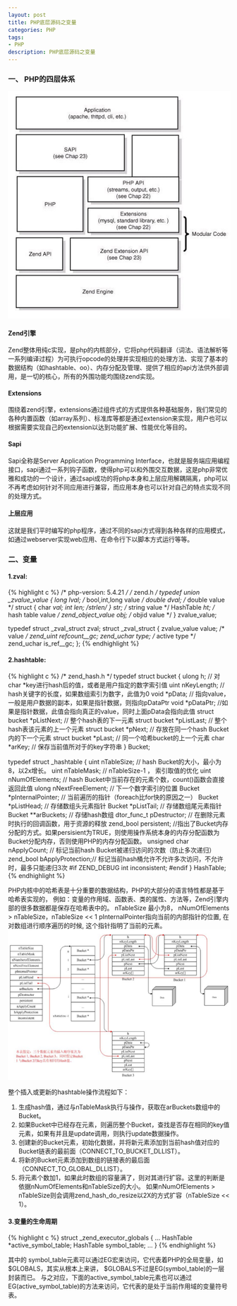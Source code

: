 ```yaml
---
layout: post
title: PHP底层源码之变量
categories: PHP 
tags:
- PHP 
description: PHP底层源码之变量
---
```

### 一、 PHP的四层体系
![Alt text](/images/php4ceng.jpg)
#### Zend引擎
Zend整体用纯c实现，是php的内核部分，它将php代码翻译（词法、语法解析等一系列编译过程）为可执行opcode的处理并实现相应的处理方法、实现了基本的数据结构（如hashtable、oo）、内存分配及管理、提供了相应的api方法供外部调用，是一切的核心，所有的外围功能均围绕zend实现。
#### Extensions
围绕着zend引擎，extensions通过组件式的方式提供各种基础服务，我们常见的各种内置函数（如array系列）、标准库等都是通过extension来实现，用户也可以根据需要实现自己的extension以达到功能扩展、性能优化等目的。
#### Sapi
Sapi全称是Server Application Programming Interface，也就是服务端应用编程接口，sapi通过一系列钩子函数，使得php可以和外围交互数据，这是php非常优雅和成功的一个设计，通过sapi成功的将php本身和上层应用解耦隔离，php可以不再考虑如何针对不同应用进行兼容，而应用本身也可以针对自己的特点实现不同的处理方式。
#### 上层应用
这就是我们平时编写的php程序，通过不同的sapi方式得到各种各样的应用模式，如通过webserver实现web应用、在命令行下以脚本方式运行等等。 
### 二、变量
#### 1.zval:

{% highlight c %}
/* php-version: 5.4.21 */
/* zend.h */
typedef union _zvalue_value {
    long lval;                  /* bool,int,long value */
    double dval;                /* double value */
    struct {
        char *val;
        int len;                /*strlen*/
    } str;                      /* string value */
    HashTable *ht;              /* hash table value */
    zend_object_value obj;      /* objid value */
} zvalue_value;
                                                                                                                                                
typedef struct _zval_struct zval;
struct _zval_struct {
    zvalue_value value;     /* value */
    zend_uint refcount__gc;
    zend_uchar type;    /* active type */                                                                                                          
    zend_uchar is_ref__gc;
};
{% endhighlight %}
  
#### 2.hashtable:

{% highlight c %}
/* zend_hash.h */
typedef struct bucket {
    ulong h;            // 对char *key进行hash后的值，或者是用户指定的数字索引值
    uint nKeyLength;    // hash关键字的长度，如果数组索引为数字，此值为0
    void *pData;        // 指向value，一般是用户数据的副本，如果是指针数据，则指向pDataPtr
    void *pDataPtr;     //如果是指针数据，此值会指向真正的value，同时上面pData会指向此值
    struct bucket *pListNext;   // 整个hash表的下一元素
    struct bucket *pListLast;   // 整个hash表该元素的上一个元素
    struct bucket *pNext;       // 存放在同一个hash Bucket内的下一个元素
    struct bucket *pLast;       // 同一个哈希bucket的上一个元素
    char *arKey;                // 保存当前值所对于的key字符串
} Bucket;

typedef struct _hashtable {
    uint nTableSize;        // hash Bucket的大小，最小为8，以2x增长。
    uint nTableMask;        // nTableSize-1 ， 索引取值的优化
    uint nNumOfElements;    // hash Bucket中当前存在的元素个数，count()函数会直接返回此值
    ulong nNextFreeElement; // 下一个数字索引的位置
    Bucket *pInternalPointer;   // 当前遍历的指针（foreach比for快的原因之一）
    Bucket *pListHead;          // 存储数组头元素指针
    Bucket *pListTail;          // 存储数组尾元素指针
    Bucket **arBuckets;         // 存储hash数组
    dtor_func_t pDestructor;    // 在删除元素时执行的回调函数，用于资源的释放
    zend_bool persistent;       //指出了Bucket内存分配的方式。如果persisient为TRUE，则使用操作系统本身的内存分配函数为Bucket分配内存，否则使用PHP的内存分配函数。
    unsigned char nApplyCount; // 标记当前hash Bucket被递归访问的次数（防止多次递归）
    zend_bool bApplyProtection;// 标记当前hash桶允许不允许多次访问，不允许时，最多只能递归3次
#if ZEND_DEBUG
    int inconsistent;
#endif
} HashTable;
{% endhighlight %}

PHP内核中的哈希表是十分重要的数据结构，PHP的大部分的语言特性都是基于哈希表实现的， 例如：变量的作用域、函数表、类的属性、方法等，Zend引擎内部的很多数据都是保存在哈希表中的。
nTableSize 最小为8， nNumOfElements > nTableSize，nTableSize << 1
pInternalPointer指向当前的内部指针的位置, 在对数组进行顺序遍历的时候, 这个指针指明了当前的元素。
![Alt text](/images/03-01-02-zend_hashtable.png)

整个插入或更新的hashtable操作流程如下：
1. 生成hash值，通过与nTableMask执行与操作，获取在arBuckets数组中的Bucket。
2. 如果Bucket中已经存在元素，则遍历整个Bucket，查找是否存在相同的key值元素，如果有并且是update调用，则执行update数据操作。
3. 创建新的Bucket元素，初始化数据，并将新元素添加到当前hash值对应的Bucket链表的最前面（CONNECT_TO_BUCKET_DLLIST）。
4. 将新的Bucket元素添加到数组的链接表的最后面（CONNECT_TO_GLOBAL_DLLIST）。
5. 将元素个数加1，如果此时数组的容量满了，则对其进行扩容。这里的判断是依据nNumOfElements和nTableSize的大小。 如果nNumOfElements > nTableSize则会调用zend_hash_do_resize以2X的方式扩容（nTableSize << 1）。

#### 3.变量的生命周期

{% highlight c %}
struct _zend_executor_globals {
    ...
    HashTable *active_symbol_table;
    HashTable symbol_table; 
    ...
}
{% endhighlight %}

其中的 symbol_table元素可以通过EG宏来访问，它代表着PHP的全局变量，如$GLOBALS，其实从根本上来讲， $GLOBALS不过是EG(symbol_table)的一层封装而已。
与之对应，下面的active_symbol_table元素也可以通过EG(active_symbol_table)的方法来访问，它代表的是处于当前作用域的变量符号表。

